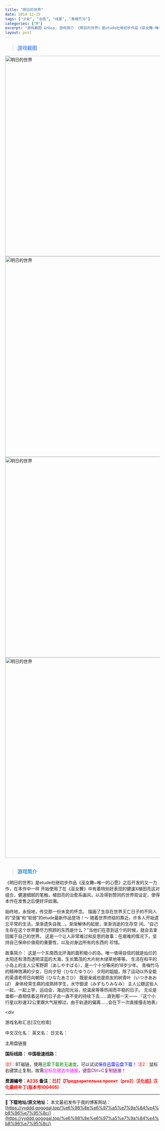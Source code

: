 ```yaml
---
title: "明日的世界"
date: 2014-11-25
tags: ["少女", "治愈", "纯爱", "青梅竹马"]
categories: ["M"]
excerpt: "游戏截图 &nbsp; 游戏简介 《明日的世界》是etude社继初步作品《巫女舞~唯一的心愿》之后开发的又一力作，在本作中一样 开始使用了在《巫女舞》中有着特别好表现的健速X植田亮这对组合，健速细腻的笔触，植田亮的治愈系画风，以及得到赞同的世界观设定，使得本作在发售之后便好评如潮。 始终地，永恒地，&hellip;"
layout: post
---
```


<div>
<blockquote><b><span style="font-size: 12pt; color: #6699ff;">游戏截图</span></b></blockquote>
<div><img title="点击放大" src="https://yyddd.gogogal.top/wp-content/uploads/2025/04/20250430_6811e9ca33f27.webp" alt="明日的世界" width="650" /></div>
<div><img title="点击放大" src="https://yyddd.gogogal.top/wp-content/uploads/2025/04/20250430_6811e9cc34a35.webp" alt="明日的世界" width="650" /></div>
<div><img title="点击放大" src="https://yyddd.gogogal.top/wp-content/uploads/2025/04/20250430_6811e9cdbc552.webp" alt="明日的世界" width="650" /></div>
<div><img title="点击放大" src="https://yyddd.gogogal.top/wp-content/uploads/2025/04/20250430_6811e9cf1a98b.webp" alt="明日的世界" width="650" /></div>
&nbsp;
<blockquote><b><span style="font-size: 12pt; color: #3399cc;">游戏简介</span></b></blockquote>
<div>《明日的世界》是etude社继初步作品《巫女舞~唯一的心愿》之后开发的又一力作，在本作中一样 开始使用了在《巫女舞》中有着特别好表现的健速X植田亮这对组合，健速细腻的笔触，植田亮的治愈系画风，以及得到赞同的世界观设定，使得本作在发售之后便好评如潮。

始终地，永恒地，传交那一份未变的怀念。
描画了生存在世界灭亡日子的不同人的“坚强”和“软弱”的etude最新作品登场！～
随着世界终结的靠近，许多人开始遗忘平常的生活，渐渐遗失自我…，渐渐解体的起居，渐渐消逝的生存空
间。“自己生存在这个世界要尽力照顾的东西是什么？”当他们在意到这个的时候，就会去拿回属于自己的世界。
这是一个让人非常难过和反思的故事：在艰难的情况下，坚持自己保命价值观的重要性，以及对身边所有的东西的
珍惜。

故事简介：
这是一个东南西北环海的面积极小的岛。唯一值得自信的就是灿烂的太阳还有清而透明深蓝的大海，生长繁茂的大片树木绿草地等等。
生活在和平的小岛上的主人公苇野昴（あしやすばる），是一个十分等闲的18岁少年。
青梅竹马的精神饱满的少女，日向夕阳（ひなたゆうひ）
夕阳的姐姐，除了运动以外全能的英语老师日向朝阳（ひなたあさひ）
既是亲戚也是损友的树青叶（いつきあおば）
身体经常生病的成熟转学生，水守御波（みずもりみなみ）
主人公跟这些人一起，一起上学，运动会，海边阳光浴，挖温泉等等热闹而平稳的日子。
无论是谁都一直相信着这样的日子会一直不变的持续下去……直到那一天——
『这个小行星以秒速32公里跟大气层擦过，由于轨道的偏离……会在下一次直接撞击地表』</div>
&lt;div

游戏名称汇总[汉化检索]

中文汉化名：
英文名：
日文名：
</div>
<div class="panel panel-primary">
<div class="panel-heading">主用盘链接</div>
<div class="panel-body">

<b>国际线路：</b>
<b>中国极速线路：</b>


<span style="color: #ff0000;">注1：</span>BT磁链，使用<span style="color: #008000;">迅雷下载若无速度</span>，可以试试<span style="color: #0000ff;">保存迅雷云盘下载！</span>
<span style="color: #ff0000;">注2：</span>鼠标右键禁止复制，故需<span style="color: #ff00ff;">鼠标左键选中链接</span>，<span style="color: #800080;">键盘Ctrl+C复制链接！</span>

</div>
<div class="panel-footer"><span style="color: #ff0000;"><b><span style="color: #000000;">资源编号</span>：A235</b></span>
<span style="color: #ff0000;"><b><span style="color: #000000;">备注</span>：已打【Предварительна проект（pro2）汉化组】汉化最终补丁(版本号100405)</b></span></div>
</div>

---
📖 **下载地址/原文地址：** 本文最初发布于我的博客网站：[https://yyddd.gogogal.top/%e6%98%8e%e6%97%a5%e7%9a%84%e4%b8%96%e7%95%8c/](https://yyddd.gogogal.top/%e6%98%8e%e6%97%a5%e7%9a%84%e4%b8%96%e7%95%8c/)
